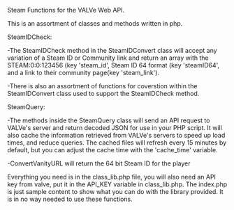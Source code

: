 Steam Functions for the VALVe Web API.

This is an assortment of classes and methods written in php. 

SteamIDCheck:

-The SteamIDCheck method in the SteamIDConvert class will accept any variation of a Steam ID or Community link and return an array with the STEAM:0:0:123456 (key 'steam_id', Steam ID 64 format (key 'steamID64', and a link to their community page(key 'steam_link'). 

-There is also an assortment of functions for coverstion within the SteamIDConvert class used to support the SteamIDCheck method.


SteamQuery:

-The methods inside the SteamQuery class will send an API request to VALVe's server and return decoded JSON for use in your PHP script. It will also cache the information retrieved from VALVe's servers to speed up load times, and reduce queries. The cached files will refresh every 15 minutes by default, but you can adjust the cache time with the 'cache_time' variable.


-ConvertVanityURL will return the 64 bit Steam ID for the player

Everything you need is in the class_lib.php file, you will also need an API key from valve, put it in the API_KEY variable in class_lib.php. The index.php is just sample content to show what you can do with the library provided. It is in no way needed to use these functions.